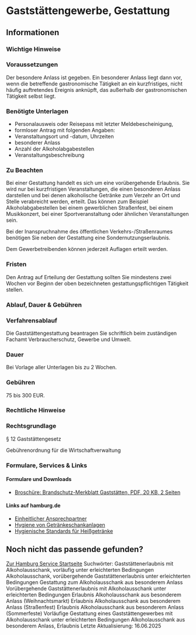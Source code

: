 # Gaststättengewerbe, Gestattung

## Informationen

### Wichtige Hinweise

### Voraussetzungen
Der besondere Anlass ist gegeben. Ein besonderer Anlass liegt dann vor, wenn die betreffende gastronomische Tätigkeit an ein kurzfristiges, nicht häufig auftretendes Ereignis anknüpft, das außerhalb der gastronomischen Tätigkeit selbst liegt.

### Benötigte Unterlagen
* Personalausweis oder Reisepass mit letzter Meldebescheinigung,
* formloser Antrag mit folgenden Angaben:
* Veranstaltungsort und -datum, Uhrzeiten
* besonderer Anlass
* Anzahl der Alkoholabgabestellen
* Veranstaltungsbeschreibung

### Zu Beachten
Bei einer Gestattung handelt es sich um eine vorübergehende Erlaubnis. Sie wird nur bei kurzfristigen Veranstaltungen, die einen besonderen Anlass darstellen und bei denen alkoholische Getränke zum Verzehr an Ort und Stelle verabreicht werden, erteilt. Das können zum Beispiel Alkoholabgabestellen bei einem gewerblichen Straßenfest, bei einem Musikkonzert, bei einer Sportveranstaltung oder ähnlichen Veranstaltungen sein.  

Bei der Inanspruchnahme des öffentlichen Verkehrs-/Straßenraumes benötigen Sie neben der Gestattung eine Sondernutzungserlaubnis.  

Dem Gewerbetreibenden können jederzeit Auflagen erteilt werden.

### Fristen
Den Antrag auf Erteilung der Gestattung sollten Sie mindestens zwei Wochen vor Beginn der oben bezeichneten gestattungspflichtigen Tätigkeit stellen.

### Ablauf, Dauer & Gebühren

### Verfahrensablauf
Die Gaststättengestattung beantragen Sie schriftlich beim zuständigen Fachamt Verbraucherschutz, Gewerbe und Umwelt.

### Dauer
Bei Vorlage aller Unterlagen bis zu 2 Wochen.

### Gebühren
75 bis 300 EUR.

### Rechtliche Hinweise

### Rechtsgrundlage
§ 12 Gaststättengesetz  

Gebührenordnung für die Wirtschaftverwaltung

### Formulare, Services & Links

#### Formulare und Downloads
* [Broschüre: Brandschutz-Merkblatt Gaststätten, PDF, 20 KB, 2 Seiten](https://fhh1.hamburg.de/Dibis/form/pdf/WI-Sonder2.pdf)

#### Links auf hamburg.de
* [Einheitlicher Ansprechpartner](https://www.hamburg.de/politik-und-verwaltung/behoerden/bwi/services/einheitlicher-ansprechpartner)
* [Hygiene von Getränkeschankanlagen](https://www.hamburg.de/pressearchiv-fhh/4309816/2014-05-09-bgv-hygieneregeln-schankanlagen/)
* [Hygienische Standards für Heißgetränke](https://www.hamburg.de/lebensmittel/9754308/heissgetraenke/)

## Noch nicht das passende gefunden?
 [Zur Hamburg Service Startseite](/service/)
Suchwörter: Gaststättenerlaubnis mit Alkoholausschank, vorläufig unter erleichterten Bedingungen Alkoholausschank, vorübergehende Gaststättenerlaubnis unter erleichterten Bedingungen Gestattung zum Alkoholausschank aus besonderem Anlass Vorübergehende Gaststättenerlaubnis mit Alkoholausschank unter erleichterten Bedingungen Erlaubnis Alkoholausschank aus besonderem Anlass (Weihnachtsmarkt) Erlaubnis Alkoholausschank aus besonderem Anlass (Straßenfest) Erlaubnis Alkoholausschank aus besonderem Anlass (Sommerfeste) Vorläufige Gestattung eines Gaststättengewerbes mit Alkoholausschank unter erleichterten Bedingungen Alkoholausschank aus besonderem Anlass, Erlaubnis
Letzte Aktualisierung: 16.06.2025